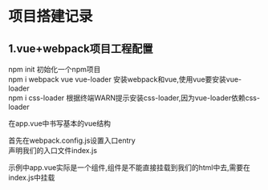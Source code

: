 # 项目搭建记录
## 1.vue+webpack项目工程配置
npm init    初始化一个npm项目   
npm i webpack vue vue-loader  安装webpack和vue,使用vue要安装vue-loader   
npm i css-loader 根据终端WARN提示安装css-loader,因为vue-loader依赖css-loader

在app.vue中书写基本的vue结构   

首先在webpack.config.js设置入口entry   
声明我们的入口文件index.js

示例中app.vue实际是一个组件,组件是不能直接挂载到我们的html中去,需要在index.js中挂载